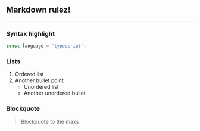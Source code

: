 ## Markdown __rulez__!
---

### Syntax highlight
```typescript
const language = 'typescript';
```

### Lists
1. Ordered list
2. Another bullet point
   - Unordered list
   - Another unordered bullet

### Blockquote
> Blockquote to the maxs